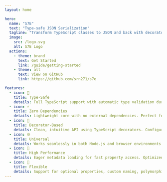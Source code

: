```yaml
---
layout: home

hero:
  name: "S7E"
  text: "Type-safe JSON Serialization"
  tagline: "Transform TypeScript classes to JSON and back with decorators, type validation and zero dependencies."
  image:
    src: /logo.svg
    alt: S7E Logo
  actions:
    - theme: brand
      text: Get Started
      link: /guide/getting-started
    - theme: alt
      text: View on GitHub
      link: https://github.com/srn271/s7e

features:
  - icon: 🎯
    title: Type-Safe
    details: Full TypeScript support with automatic type validation during deserialization. Catch type mismatches at runtime.
  - icon: ⚡
    title: Zero Dependencies
    details: Lightweight core with no external dependencies. Perfect for projects that value minimal bundle size.
  - icon: 🔧
    title: Decorator-Based
    details: Clean, intuitive API using TypeScript decorators. Configure serialization behavior with simple annotations.
  - icon: 🌐
    title: Universal
    details: Works seamlessly in both Node.js and browser environments. One library for all your JavaScript runtimes.
  - icon: 🚀
    title: High Performance
    details: Eager metadata loading for fast property access. Optimized for production use with minimal overhead.
  - icon: 🎨
    title: Flexible
    details: Support for optional properties, custom naming, polymorphic serialization, and complex nested objects.
---
```


